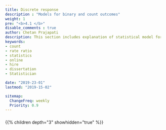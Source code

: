 ```yaml
---
title: Discrete response
description : "Models for binary and count outcomes"
weight: 1
pre: "<b>4.1 </b>"
disable_comments : true
author: Chetan Prajapati
description: This section includes explanation of statistical model for discrete data in R.hire freelance statistician online for statistics help in dissertation. 
keywords:
- count
- rate ratio
- statistics
- online
- hire
- dissertation
- Statistician

date: "2019-23-01"
lastmod: "2019-15-02"

sitemap:
  ChangeFreq: weekly
  Priority: 0.9
---
```


#####   

{{% children depth="3" showhidden="true" %}}